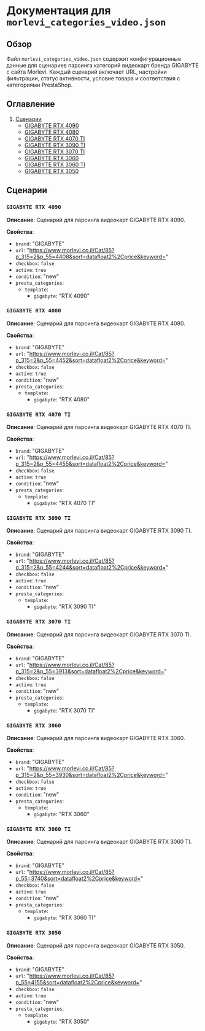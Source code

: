 # Документация для `morlevi_categories_video.json`

## Обзор

Файл `morlevi_categories_video.json` содержит конфигурационные данные для сценариев парсинга категорий видеокарт бренда GIGABYTE с сайта Morlevi. Каждый сценарий включает URL, настройки фильтрации, статус активности, условие товара и соответствия с категориями PrestaShop.

## Оглавление
1. [Сценарии](#Сценарии)
    - [GIGABYTE RTX 4090](#GIGABYTE-RTX-4090)
    - [GIGABYTE RTX 4080](#GIGABYTE-RTX-4080)
    - [GIGABYTE RTX 4070 TI](#GIGABYTE-RTX-4070-TI)
    - [GIGABYTE RTX 3090 TI](#GIGABYTE-RTX-3090-TI)
    - [GIGABYTE RTX 3070 TI](#GIGABYTE-RTX-3070-TI)
    - [GIGABYTE RTX 3060](#GIGABYTE-RTX-3060)
    - [GIGABYTE RTX 3060 TI](#GIGABYTE-RTX-3060-TI)
    - [GIGABYTE RTX 3050](#GIGABYTE-RTX-3050)

## Сценарии

### `GIGABYTE RTX 4090`

**Описание**: Сценарий для парсинга видеокарт GIGABYTE RTX 4090.

**Свойства**:
- `brand`: "GIGABYTE"
- `url`: "https://www.morlevi.co.il/Cat/85?p_315=2&p_55=4408&sort=datafloat2%2Cprice&keyword="
- `checkbox`: `false`
- `active`: `true`
- `condition`: "new"
- `presta_categories`: 
    - `template`: 
        - `gigabyte`: "RTX 4090"

### `GIGABYTE RTX 4080`

**Описание**: Сценарий для парсинга видеокарт GIGABYTE RTX 4080.

**Свойства**:
- `brand`: "GIGABYTE"
- `url`: "https://www.morlevi.co.il/Cat/85?p_315=2&p_55=4452&sort=datafloat2%2Cprice&keyword="
- `checkbox`: `false`
- `active`: `true`
- `condition`: "new"
- `presta_categories`: 
    - `template`: 
        - `gigabyte`: "RTX 4080"

### `GIGABYTE RTX 4070 TI`

**Описание**: Сценарий для парсинга видеокарт GIGABYTE RTX 4070 TI.

**Свойства**:
- `brand`: "GIGABYTE"
- `url`: "https://www.morlevi.co.il/Cat/85?p_315=2&p_55=4455&sort=datafloat2%2Cprice&keyword="
- `checkbox`: `false`
- `active`: `true`
- `condition`: "new"
- `presta_categories`: 
    - `template`: 
        - `gigabyte`: "RTX 4070 TI"

### `GIGABYTE RTX 3090 TI`

**Описание**: Сценарий для парсинга видеокарт GIGABYTE RTX 3090 TI.

**Свойства**:
- `brand`: "GIGABYTE"
- `url`: "https://www.morlevi.co.il/Cat/85?p_315=2&p_55=4244&sort=datafloat2%2Cprice&keyword="
- `checkbox`: `false`
- `active`: `true`
- `condition`: "new"
- `presta_categories`: 
    - `template`: 
        - `gigabyte`: "RTX 3090 TI"

### `GIGABYTE RTX 3070 TI`

**Описание**: Сценарий для парсинга видеокарт GIGABYTE RTX 3070 TI.

**Свойства**:
- `brand`: "GIGABYTE"
- `url`: "https://www.morlevi.co.il/Cat/85?p_315=2&p_55=3913&sort=datafloat2%2Cprice&keyword="
- `checkbox`: `false`
- `active`: `true`
- `condition`: "new"
- `presta_categories`: 
    - `template`: 
        - `gigabyte`: "RTX 3070 TI"

### `GIGABYTE RTX 3060`

**Описание**: Сценарий для парсинга видеокарт GIGABYTE RTX 3060.

**Свойства**:
- `brand`: "GIGABYTE"
- `url`: "https://www.morlevi.co.il/Cat/85?p_315=2&p_55=3930&sort=datafloat2%2Cprice&keyword="
- `checkbox`: `false`
- `active`: `true`
- `condition`: "new"
- `presta_categories`: 
    - `template`: 
        - `gigabyte`: "RTX 3060"

### `GIGABYTE RTX 3060 TI`

**Описание**: Сценарий для парсинга видеокарт GIGABYTE RTX 3060 TI.

**Свойства**:
- `brand`: "GIGABYTE"
- `url`: "https://www.morlevi.co.il/Cat/85?p_55=3740&sort=datafloat2%2Cprice&keyword="
- `checkbox`: `false`
- `active`: `true`
- `condition`: "new"
- `presta_categories`: 
    - `template`: 
        - `gigabyte`: "RTX 3060 TI"

### `GIGABYTE RTX 3050`

**Описание**: Сценарий для парсинга видеокарт GIGABYTE RTX 3050.

**Свойства**:
- `brand`: "GIGABYTE"
- `url`: "https://www.morlevi.co.il/Cat/85?p_55=4155&sort=datafloat2%2Cprice&keyword="
- `checkbox`: `false`
- `active`: `true`
- `condition`: "new"
- `presta_categories`: 
    - `template`: 
        - `gigabyte`: "RTX 3050"